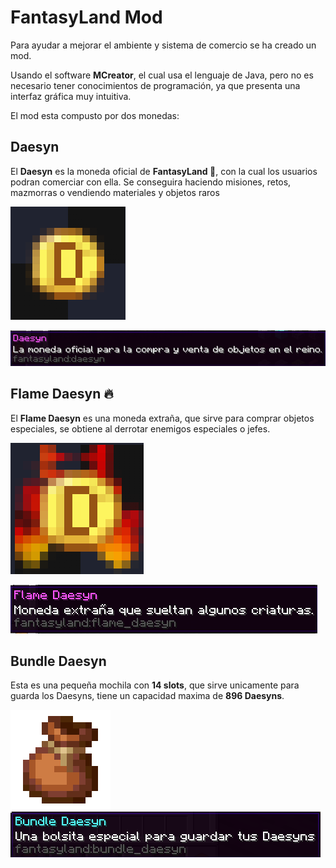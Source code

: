 # FantasyLand Mod

Para ayudar a mejorar el ambiente y sistema de comercio se ha creado un mod.

Usando el software **MCreator**, el cual usa el lenguaje de Java, pero no es necesario tener conocimientos de programación, ya que presenta una interfaz gráfica muy intuitiva.

El mod esta compusto por dos monedas:

## Daesyn


El **Daesyn** es la moneda oficial de **FantasyLand 🍄**, con la cual los usuarios podran comerciar con ella. Se conseguira haciendo misiones, retos, mazmorras o vendiendo materiales y objetos raros

![image](../img/daesyn2.png)

![image](../img/daesyn3.png)

## Flame Daesyn 🔥

El **Flame Daesyn** es una moneda extraña, que sirve para comprar objetos especiales, se obtiene al derrotar enemigos especiales o jefes.

![image](../img/flamedaesyn.png)

![image](../img/daesyn4.png)

## Bundle Daesyn

Esta es una pequeña mochila con **14 slots**, que sirve unicamente para guarda los Daesyns, tiene un capacidad maxima de **896 Daesyns**.

![image](../img/bundle.png)
![image](../img/bundle2.png)


